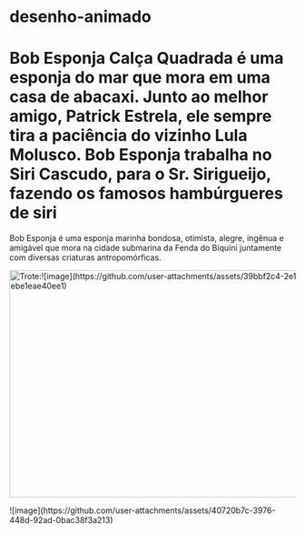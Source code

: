 # desenho-animado
<!DOCTYPE html>
<html lang="pt-br">
<head>
    <meta charset="UTF-8">
    <meta name="viewport" content="width=device-width, initial-scale=1.0">
    <title>Desenhoanimado</title>
</head>
<body>
    <!Desenhoanimado html>
<html>
<head>
  <title>Bobesponja</title>
</head>
<body>
  <h1>Bob Esponja Calça Quadrada é uma esponja do mar que mora em uma casa de abacaxi. Junto ao melhor amigo, Patrick Estrela, ele sempre tira a paciência do vizinho Lula Molusco. Bob Esponja trabalha no Siri Cascudo, para o Sr. Sirigueijo, fazendo os famosos hambúrgueres de siri</h1>
  <p>Bob Esponja é uma esponja marinha bondosa, otimista, alegre, ingênua e amigável que mora na cidade submarina da Fenda do Biquíni juntamente com diversas criaturas antropomórficas.</p>
</body>
</html>
    <img src="BobEsponja.jpeg" alt="Trote:![image](https://github.com/user-attachments/assets/39bbf2c4-2e1c-4018-9116-ebe1eae40ee1)
 " width="600" height="400">
    <p>![image](https://github.com/user-attachments/assets/40720b7c-3976-448d-92ad-0bac38f3a213)
<p>
</body>
</html>
